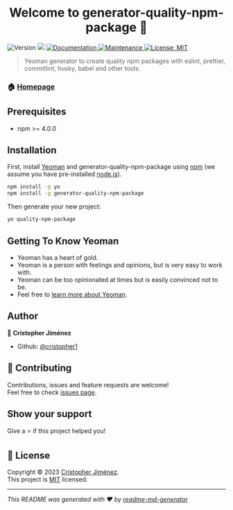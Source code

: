 <h1 align="center">Welcome to generator-quality-npm-package 👋</h1>
<p>
  <img alt="Version" src="https://img.shields.io/badge/version-0.0.0-blue.svg?cacheSeconds=2592000" />
  <img src="https://img.shields.io/badge/npm-%3E%3D%204.0.0-blue.svg" />
  <a href="https://github.com/cristopher1/generator-quality-npm-package#readme" target="_blank">
    <img alt="Documentation" src="https://img.shields.io/badge/documentation-yes-brightgreen.svg" />
  </a>
  <a href="https://github.com/cristopher1/generator-quality-npm-package/graphs/commit-activity" target="_blank">
    <img alt="Maintenance" src="https://img.shields.io/badge/Maintained%3F-yes-green.svg" />
  </a>
  <a href="https://github.com/cristopher1/generator-quality-npm-package/blob/master/LICENSE" target="_blank">
    <img alt="License: MIT" src="https://img.shields.io/github/license/cristopher1/generator-quality-npm-package" />
  </a>
</p>

> Yeoman generator to create quality npm packages with eslint, prettier, commitlint, husky, babel and other tools.

### 🏠 [Homepage](https://github.com/cristopher1/generator-quality-npm-package)

## Prerequisites

- npm >= 4.0.0

## Installation

First, install [Yeoman](http://yeoman.io) and generator-quality-npm-package using [npm](https://www.npmjs.com/) (we assume you have pre-installed [node.js](https://nodejs.org/)).

```bash
npm install -g yo
npm install -g generator-quality-npm-package
```

Then generate your new project:

```bash
yo quality-npm-package
```

## Getting To Know Yeoman

- Yeoman has a heart of gold.
- Yeoman is a person with feelings and opinions, but is very easy to work with.
- Yeoman can be too opinionated at times but is easily convinced not to be.
- Feel free to [learn more about Yeoman](http://yeoman.io/).

## Author

👤 **Cristopher Jiménez**

- Github: [@cristopher1](https://github.com/cristopher1)

## 🤝 Contributing

Contributions, issues and feature requests are welcome!<br />Feel free to check [issues page](https://github.com/cristopher1/generator-quality-npm-package/issues).

## Show your support

Give a ⭐️ if this project helped you!

## 📝 License

Copyright © 2023 [Cristopher Jiménez](https://github.com/cristopher1).<br />
This project is [MIT](https://github.com/cristopher1/generator-quality-npm-package/blob/master/LICENSE) licensed.

---

_This README was generated with ❤️ by [readme-md-generator](https://github.com/kefranabg/readme-md-generator)_
